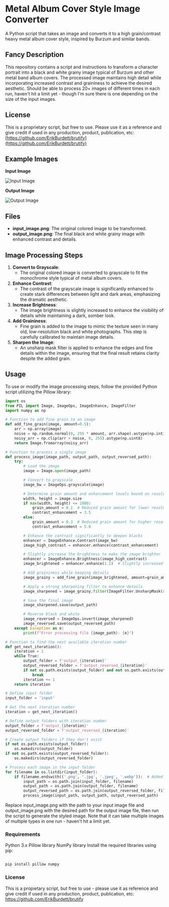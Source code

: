 # Metal Album Cover Style Image Converter

A Python script that takes an image and converts it to a high grain/contrast heavy metal album cover style, inspired by Burzum and similar bands.

## Fancy Description

This repository contains a script and instructions to transform a character portrait into a black and white grainy image typical of Burzum and other metal band album covers. The processed image maintains high detail while incorporating increased contrast and graininess to achieve the desired aesthetic. Should be able to process 20+ images of different times in each run, haven't hit a limit yet - though I'm sure there is one depending on the size of the input images. 

## License

This is a proprietary script, but free to use. Please use it as a reference and give credit if used in any production, product, publication, etc: [https://github.com/ErikBurdett/brutify](https://github.com/ErikBurdett/brutify)

## Example Images

**Input Image**

![Input Image](examples/input_image.png)

**Output Image**

![Output Image](examples/output_image.png)

## Files

- **input_image.png**: The original colored image to be transformed.
- **output_image.png**: The final black and white grainy image with enhanced contrast and details.

## Image Processing Steps

1. **Convert to Grayscale**:
   - The original colored image is converted to grayscale to fit the monochrome style typical of metal album covers.
2. **Enhance Contrast**:
   - The contrast of the grayscale image is significantly enhanced to create stark differences between light and dark areas, emphasizing the dramatic aesthetic.
3. **Increase Brightness**:
   - The image brightness is slightly increased to enhance the visibility of details while maintaining a dark, somber look.
4. **Add Graininess**:
   - Fine grain is added to the image to mimic the texture seen in many old, low-resolution black and white photographs. This step is carefully calibrated to maintain image details.
5. **Sharpen the Image**:
   - An unsharp mask filter is applied to enhance the edges and fine details within the image, ensuring that the final result retains clarity despite the added grain.

## Usage

To use or modify the image processing steps, follow the provided Python script utilizing the Pillow library:

```python
import os
from PIL import Image, ImageOps, ImageEnhance, ImageFilter
import numpy as np

# Function to add fine grain to an image
def add_fine_grain(image, amount=0.5):
    arr = np.array(image)
    noise = np.random.normal(0, 255 * amount, arr.shape).astype(np.int16)
    noisy_arr = np.clip(arr + noise, 0, 255).astype(np.uint8)
    return Image.fromarray(noisy_arr)

# Function to process a single image
def process_image(image_path, output_path, output_reversed_path):
    try:
        # Load the image
        image = Image.open(image_path)

        # Convert to grayscale
        image_bw = ImageOps.grayscale(image)

        # Determine grain amount and enhancement levels based on resolution
        width, height = image.size
        if max(width, height) <= 1000:
            grain_amount = 0.1  # Reduced grain amount for lower resolution
            contrast_enhancement = 3.5
        else:
            grain_amount = 0.3  # Reduced grain amount for higher resolution
            contrast_enhancement = 5.0

        # Enhance the contrast significantly to deepen blacks
        enhancer = ImageEnhance.Contrast(image_bw)
        image_high_contrast = enhancer.enhance(contrast_enhancement)

        # Slightly increase the brightness to make the image brighter
        enhancer = ImageEnhance.Brightness(image_high_contrast)
        image_brightened = enhancer.enhance(1.1)  # Slightly increased brightness

        # Add graininess while keeping details
        image_grainy = add_fine_grain(image_brightened, amount=grain_amount)

        # Apply a strong sharpening filter to enhance details
        image_sharpened = image_grainy.filter(ImageFilter.UnsharpMask(radius=2, percent=200, threshold=3))

        # Save the final image
        image_sharpened.save(output_path)

        # Reverse black and white
        image_reversed = ImageOps.invert(image_sharpened)
        image_reversed.save(output_reversed_path)
    except Exception as e:
        print(f"Error processing file {image_path}: {e}")

# Function to find the next available iteration number
def get_next_iteration():
    iteration = 1
    while True:
        output_folder = f'output_{iteration}'
        output_reversed_folder = f'output_reversed_{iteration}'
        if not os.path.exists(output_folder) and not os.path.exists(output_reversed_folder):
            break
        iteration += 1
    return iteration

# Define input folder
input_folder = 'input'

# Get the next iteration number
iteration = get_next_iteration()

# Define output folders with iteration number
output_folder = f'output_{iteration}'
output_reversed_folder = f'output_reversed_{iteration}'

# Create output folders if they don't exist
if not os.path.exists(output_folder):
    os.makedirs(output_folder)
if not os.path.exists(output_reversed_folder):
    os.makedirs(output_reversed_folder)

# Process each image in the input folder
for filename in os.listdir(input_folder):
    if filename.endswith(('.png', '.jpg', '.jpeg', '.webp')):  # Added .webp to the list
        input_path = os.path.join(input_folder, filename)
        output_path = os.path.join(output_folder, filename)
        output_reversed_path = os.path.join(output_reversed_folder, filename)
        process_image(input_path, output_path, output_reversed_path)

```

Replace input_image.png with the path to your input image file and output_image.png with the desired path for the output image file, then run the script to generate the styled image. Note that it can take multiple images of multiple types in one run - haven't hit a limit yet. 

### Requirements
Python 3.x
Pillow library
NumPy library
Install the required libraries using pip:

```bash

pip install pillow numpy
```
### License
This is a propietary script, but free to use - please use it as reference and give credit if used in any production, product, publication, etc: https://github.com/ErikBurdett/brutify